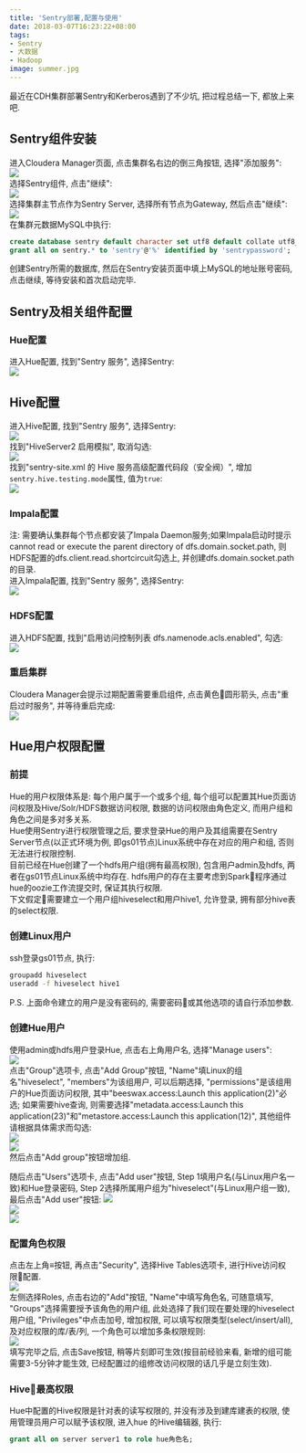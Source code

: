 ```yaml
---
title: 'Sentry部署,配置与使用'
date: 2018-03-07T16:23:22+08:00
tags:
- Sentry
- 大数据
- Hadoop
image: summer.jpg
---
```

最近在CDH集群部署Sentry和Kerberos遇到了不少坑, 把过程总结一下, 都放上来吧.  

## Sentry组件安装
进入Cloudera Manager页面, 点击集群名右边的倒三角按钮, 选择"添加服务":  
![](add.png)  
选择Sentry组件, 点击"继续":  
![](addSentry.png)  
选择集群主节点作为Sentry Server, 选择所有节点为Gateway, 然后点击"继续":  
![](selectServer.png)  
在集群元数据MySQL中执行:
```sql
create database sentry default character set utf8 default collate utf8_general_ci;
grant all on sentry.* to 'sentry'@'%' identified by 'sentrypassword';
```
创建Sentry所需的数据库, 然后在Sentry安装页面中填上MySQL的地址账号密码, 点击继续, 等待安装和首次启动完毕.  

## Sentry及相关组件配置
### Hue配置
进入Hue配置, 找到"Sentry 服务", 选择Sentry:  
![](setHue.png)  
## Hive配置
进入Hive配置, 找到"Sentry 服务", 选择Sentry:  
![](setHive1.png)  
找到"HiveServer2 启用模拟", 取消勾选:  
![](setHive2.png)  
找到"sentry-site.xml 的 Hive 服务高级配置代码段（安全阀）", 增加`sentry.hive.testing.mode`属性, 值为`true`:  
![](setHive3.png)  
### Impala配置
注: 需要确认集群每个节点都安装了Impala Daemon服务;如果Impala启动时提示cannot read or execute the parent directory of dfs.domain.socket.path, 则HDFS配置的dfs.client.read.shortcircuit勾选上, 并创建dfs.domain.socket.path的目录.  
进入Impala配置, 找到"Sentry 服务", 选择Sentry:  
![](setImpala.png)  
### HDFS配置
进入HDFS配置, 找到"启用访问控制列表 dfs.namenode.acls.enabled", 勾选:  
![](setHdfs.png)  
### 重启集群
Cloudera Manager会提示过期配置需要重启组件, 点击黄色圆形箭头, 点击"重启过时服务", 并等待重启完成:  
![](change.png)  

## Hue用户权限配置
### 前提
Hue的用户权限体系是: 每个用户属于一个或多个组, 每个组可以配置其Hue页面访问权限及Hive/Solr/HDFS数据访问权限, 数据的访问权限由角色定义, 而用户组和角色之间是多对多关系.  
Hue使用Sentry进行权限管理之后, 要求登录Hue的用户及其组需要在Sentry Server节点(以正式环境为例, 即gs01节点)Linux系统中存在对应的用户和组, 否则无法进行权限控制.  
目前已经在Hue创建了一个hdfs用户组(拥有最高权限), 包含用户admin及hdfs, 两者在gs01节点Linux系统中均存在. hdfs用户的存在主要考虑到Spark程序通过hue的oozie工作流提交时, 保证其执行权限.  
下文假定需要建立一个用户组hiveselect和用户hive1, 允许登录, 拥有部分hive表的select权限.
### 创建Linux用户
ssh登录gs01节点, 执行:
```bash
groupadd hiveselect
useradd -f hiveselect hive1
```
P.S. 上面命令建立的用户是没有密码的, 需要密码或其他选项的请自行添加参数.   
### 创建Hue用户
使用admin或hdfs用户登录Hue, 点击右上角用户名, 选择"Manage users":  
![](addUser.png)  
点击"Group"选项卡, 点击"Add Group"按钮, "Name"填Linux的组名"hiveselect", "members"为该组用户, 可以后期选择, "permissions"是该组用户的Hue页面访问权限, 其中"beeswax.access:Launch this application(2)"必选; 如果需要hive查询, 则需要选择"metadata.access:Launch this application(23)"和"metastore.access:Launch this application(12)", 其他组件请根据具体需求而勾选:  
![](addGroup1.png)  
![](addGroup2.png)  
然后点击"Add group"按钮增加组.  

随后点击"Users"选项卡, 点击"Add user"按钮, Step 1填用户名(与Linux用户名一致)和Hue登录密码, Step 2选择所属用户组为"hiveselect"(与Linux用户组一致), 最后点击"Add user"按钮: 
![](addUser1.png)  
![](addUser2.png)  
![](addUser3.png)  

### 配置角色权限
点击左上角≡按钮, 再点击"Security", 选择Hive Tables选项卡, 进行Hive访问权限配置.  
![](menu.png)  
左侧选择Roles, 点击右边的"Add"按钮, "Name"中填写角色名, 可随意填写, "Groups"选择需要授予该角色的用户组, 此处选择了我们现在要处理的hiveselect用户组, "Privileges"中点击加号, 增加权限, 可以填写权限类型(select/insert/all), 及对应权限的库/表/列, 一个角色可以增加多条权限规则:  
![](addRole.png)  
填写完毕之后, 点击Save按钮, 稍等片刻即可生效(按目前经验来看, 新增的组可能需要3-5分钟才能生效, 已经配置过的组修改访问权限的话几乎是立刻生效).  
### Hive最高权限
Hue中配置的Hive权限是针对表的读写权限的, 并没有涉及到建库建表的权限, 使用管理员用户可以赋予该权限, 进入hue
的Hive编辑器, 执行:  
```sql
grant all on server server1 to role hue角色名;
```